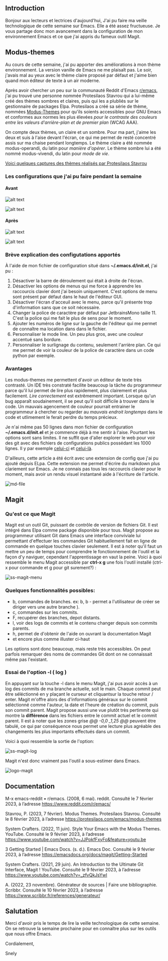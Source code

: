 ## Introduction

Bonjour aux lecteurs et lectrices d'aujourd'hui,
J'ai pu faire ma veille technologique de cette semaine sur Emacs. Elle a été assez fructueuse. Je vous partage donc mon avancement dans la configuration de mon environnement Emacs et ce que j'ai appris du fameux outil Magit.

## Modus-themes 

Au cours de cette semaine, j'ai pu apporter des améliorations à mon thème environnement. La version vanille de Emacs ne me plaisaît pas. Le soir, j'avais mal au yeux avec le thème claire proposé par défaut et j'aime bien quand mon éditeur de texte à un air moderne. 

Après avoir chercher un peu sur la communauté Reddit d'Emacs [r/emacs](https://www.reddit.com/r/emacs/), j'ai pu trouvé une personne nommée Protesilaos Stavrou qui a lui-même créé des thèmes sombres et claires, puis qui les a plubliés sur le gestionnaire de packages Elpa. Protesilaos a créé sa série de thème, nommées [Modus-Themes](https://protesilaos.com/emacs/modus-themes-pictures) pour qu'ils soients accessibles pour GNU Emacs et conformes aux normes les plus élevées *pour le contraste des couleurs entre les valeurs d'arrière-plan et de premier plan* (WCAG AAA).

On compte deux thèmes, un claire et un sombre. Pour ma part, j'aime les deux et suis à l'aise devant l'écran, ce qui me permet de resté concentré assis sur ma chaise pendant longtemps. Le thème claire a été nommée modus-operandi, du latin pour *manière d'opérer*. Le thème sombre lui a été nommé modus-vivendi, du latin pour *mode de vie*. 

[Voici quelques captures des thèmes réalisés par Protesilaos Stavrou](https://protesilaos.com/emacs/modus-themes-pictures)   

### Les configurations que j'ai pu faire pendant la semaine

#### Avant

![alt text](https://git.dti.crosemont.quebec/slys/public-md-files/-/raw/main/src/images/emacs-vanilla.png)

![alt text](https://git.dti.crosemont.quebec/slys/public-md-files/-/raw/main/src/images/emacs-configure-par-defaut.png)

#### Après

![alt text](https://git.dti.crosemont.quebec/slys/public-md-files/-/raw/main/src/images/emacs-congure-modus-operandi.png)

![alt text](https://git.dti.crosemont.quebec/slys/public-md-files/-/raw/main/src/images/emacs-configure-modus-vivendi.png)

### Brève explication des configutations apportés

À l'aide de mon fichier de configuration situé dans **~/.emacs.d/init.el**, j'ai pu : 

1. Désactiver la barre de déroulement qui était à droite de l'écran.
2. Désactiver les options de menus qui me force à apprendre les raccourcis clavier dont j'ai besoin uniquement. C'est options de menu sont présent par défaut dans le haut de l'éditeur GUI.
3. Désactiver l'écran d'acceuil avec le menu, parce qu'il présente trop d'information sans que ce soit nécessaire.
4. Changer la police de caractère par défaut par JetbrainsMono taille 11. C'est la police qui me fait le plus de sens pour le moment.
5. Ajouter les numéros de ligne sur la gauche de l'éditeur qui me permet de connaître ma location dans dans le fichier.
6. Personnaliser le mode line. Un peu plus gros, avec une couleur accentué sans bordure.
7. Personnaliser le surlignage du contenu, seulement l'arrière plan. Ce qui me permet de voir la couleur de la police de caractère dans un code python par exemple.

### Avantages

Les modus-themes me permettent d'avoir un éditeur de texte très contrasté. Un IDE très constraté facilite beaucoup la tâche du programmeur parce qu'il lui permet de lire plus rapidement, plus clairement et plus facilement. *Lire correctement* est extrêmement important. Lorsque qu'un bug apparaît soudainement, il se peut qu'il soit difficile à trouver dans le code. Un mauvais agencement de couleur pourrait entrainer le programmeur à chercher ou regarder au *mauvais endroit longtemps* dans le code et utlimement le ferait perdre du temps précieux. 

Je n'ai même pas 50 lignes dans mon fichier de configuration **~/.emacs.d/init.el** et je commence déjà à me sentir à l'aise. Pourtant les options sont sans limites. Il ne suffit que d'aller explorer le web pour voir des git avec des fichiers de configurations publics possédant les 1000 lignes. Il y par exemple [celui-ci](https://github.com/mrcnski/init.el/blob/master/init.el) et [celui-là](https://github.com/thierryvolpiatto/emacs-config/blob/main/init.el). 

D'ailleurs, cette article a été écrit avec une extension de config que j'ai pu ajouté depuis ELpa. Cette extension me permet d'écrire du markdown plus clariement sur Emacs. Je ne connais pas tous les raccourcis clavier pour le moment, mais avoir un rendu visuel instantané aide à l'écriture de l'article.

![md-file](https://git.dti.crosemont.quebec/slys/public-md-files/-/raw/main/src/images/markdown-showcase.png)

## Magit

### Qu'est ce que Magit

Magit est un outil Git, puissant de contrôle de version de fichiers Git. Il est intégré dans Elpa comme package disponible pour tous. Magit propose au programmeur utilisant Git dans Emacs une interface conviviale lui permettant d'effectuer les commandes Git habituellement fait en ligne de commande en quelque touches clavier seulement. Il est à noter qu'il faut un mettre un peu de temps pour comprendre le fonctionnement de l'outil et la façon d'y naviguer, cependant l'apprentissage en vaut la peine. Voici à quoi ressemble le menu Magit accessible par **ctrl-x g** une fois l'outil installé (ctrl-x pour commande et g pour git surement?) : 

![ss-magit-menu](https://git.dti.crosemont.quebec/slys/public-md-files/-/raw/main/src/images/emacs-ss-magit-menu.png)

### Quelques fonctionnalités possibles: 

- b, commandes de branches. ex: b, b - permet a l'utilisateur de créer se diriger vers une autre branche ).
- c, commandes sur les commits.
- F, recupérer des branches, depot distants.
- l, voir des logs de commits et le contenu changer depuis son commits parents.
- h, permet de d'obtenir de l'aide on ouvrant la documentation Magit
- et encore plus comme illuster ci-haut 

Les options sont donc beaucoup, mais reste très accessibles. On peut parfois remarquer des noms de commandes Git dont on ne connaissait même pas l'existant.

### Essai de l'option -l ( log )

En appuyant sur la touche -l dans le menu Magit, j'ai pus avoir accès à un log des commits de ma branche actuelle, soit le main. Chaque commit peut être séléctionné en y plaçant le curseur et cliquantsur la touche retour / enter. Magit m'offre alors des d'informations généraux sur le commit séléctionné comme l'auteur, la date et l'heure de création du commit, puis son commit parent. Magit propose aussi une vue plutôt très pertinente qui montre la **différence** dans les fichiers entre le commit actuel et le commit parent. Il est à noter que les zones grise *@@ -0,0 _1,25 @@* peuvent être tabulé, ce qui par conséquence nous permet une lecture plus agréable des changements les plus importants effectués dans un commit. 

Voici à quoi ressemble la sortie de l'option: 

![ss-magit-log](https://git.dti.crosemont.quebec/slys/public-md-files/-/raw/main/src/images/emacs-ss-magit-log.png)

Magit n'est donc vraiment pas l'outil a sous-estimer dans Emacs. 

![logo-magit](https://camo.githubusercontent.com/573230f2779860f1dce05fa3780eb9789aa3dc86a682dfcd88dd147c060b5a9e/68747470733a2f2f6d616769742e76632f6173736574732f6d616769742d3136387832303070782e706e67)

## Documentation

M-x emacs-reddit • r/emacs. (2008, 6 mai). reddit. Consulté le 7 février 2023, à l’adresse https://www.reddit.com/r/emacs/

Stavrou, P. (2023, 7 février). Modus Themes. Protesilaos Stavrou. Consulté le 8 février 2023, à l’adresse https://protesilaos.com/emacs/modus-themes

System Crafters. (2022, 11 juin). Style Your Emacs with the Modus Themes. YouTube. Consulté le 9 février 2023, à l’adresse https://www.youtube.com/watch?v=JJPokfFxyFo&feature=youtu.be

3 Getting Started | Emacs Docs. (s. d.). Emacs Doc. Consulté le 9 février 2023, à l’adresse https://emacsdocs.org/docs/magit/Getting-Started

System Crafters. (2021, 29 juin). An Introduction to the Ultimate Git Interface, Magit ! YouTube.  Consulté le 9 février 2023, à l’adresse https://www.youtube.com/watch?v=_zfvQkJsYwI

A. (2022, 23 novembre). Générateur de sources | Faire une bibliographie. Scribbr. Consulté le 10 février 2023, à l’adresse https://www.scribbr.fr/references/generateur/

## Salutation

Merci d'avoir pris le temps de lire la veille technologique de cette semaine. On se retrouve la semaine prochaine pour en connaître plus sur les outils que nous offre Emacs.

Cordialement,

Snely
